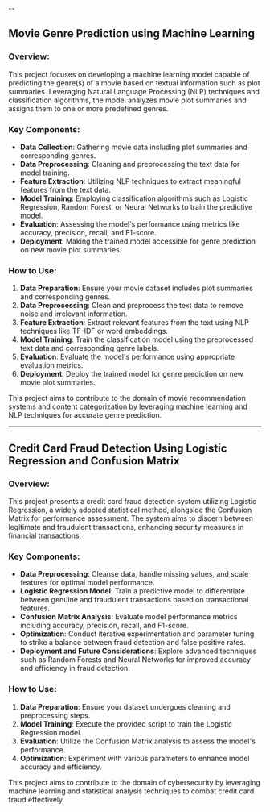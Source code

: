 --

## Movie Genre Prediction using Machine Learning

### Overview:
This project focuses on developing a machine learning model capable of predicting the genre(s) of a movie based on textual information such as plot summaries. Leveraging Natural Language Processing (NLP) techniques and classification algorithms, the model analyzes movie plot summaries and assigns them to one or more predefined genres.

### Key Components:
- **Data Collection**: Gathering movie data including plot summaries and corresponding genres.
- **Data Preprocessing**: Cleaning and preprocessing the text data for model training.
- **Feature Extraction**: Utilizing NLP techniques to extract meaningful features from the text data.
- **Model Training**: Employing classification algorithms such as Logistic Regression, Random Forest, or Neural Networks to train the predictive model.
- **Evaluation**: Assessing the model's performance using metrics like accuracy, precision, recall, and F1-score.
- **Deployment**: Making the trained model accessible for genre prediction on new movie plot summaries.

### How to Use:
1. **Data Preparation**: Ensure your movie dataset includes plot summaries and corresponding genres.
2. **Data Preprocessing**: Clean and preprocess the text data to remove noise and irrelevant information.
3. **Feature Extraction**: Extract relevant features from the text using NLP techniques like TF-IDF or word embeddings.
4. **Model Training**: Train the classification model using the preprocessed text data and corresponding genre labels.
5. **Evaluation**: Evaluate the model's performance using appropriate evaluation metrics.
6. **Deployment**: Deploy the trained model for genre prediction on new movie plot summaries.


This project aims to contribute to the domain of movie recommendation systems and content categorization by leveraging machine learning and NLP techniques for accurate genre prediction.


---

## Credit Card Fraud Detection Using Logistic Regression and Confusion Matrix

### Overview:
This project presents a credit card fraud detection system utilizing Logistic Regression, a widely adopted statistical method, alongside the Confusion Matrix for performance assessment. The system aims to discern between legitimate and fraudulent transactions, enhancing security measures in financial transactions.

### Key Components:
- **Data Preprocessing**: Cleanse data, handle missing values, and scale features for optimal model performance.
- **Logistic Regression Model**: Train a predictive model to differentiate between genuine and fraudulent transactions based on transactional features.
- **Confusion Matrix Analysis**: Evaluate model performance metrics including accuracy, precision, recall, and F1-score.
- **Optimization**: Conduct iterative experimentation and parameter tuning to strike a balance between fraud detection and false positive rates.
- **Deployment and Future Considerations**: Explore advanced techniques such as Random Forests and Neural Networks for improved accuracy and efficiency in fraud detection.

### How to Use:
1. **Data Preparation**: Ensure your dataset undergoes cleaning and preprocessing steps.
2. **Model Training**: Execute the provided script to train the Logistic Regression model.
3. **Evaluation**: Utilize the Confusion Matrix analysis to assess the model's performance.
4. **Optimization**: Experiment with various parameters to enhance model accuracy and efficiency.


This project aims to contribute to the domain of cybersecurity by leveraging machine learning and statistical analysis techniques to combat credit card fraud effectively.

